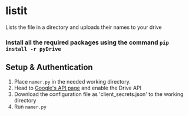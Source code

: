 # listit
Lists the file in a directory and uploads their names to your drive
### Install all the required packages using the command `pip install -r pyDrive`

## Setup & Authentication

1. Place `namer.py` in the needed working directory.
2. Head to [Google's API page](https://developers.google.com/drive/api/v3/quickstart/python) and enable the Drive API
3. Download the configuration file as 'client_secrets.json' to the working directory
4. Run `namer.py`

